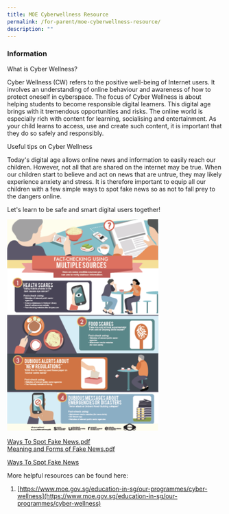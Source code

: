 ```yaml
---
title: MOE Cyberwellness Resource
permalink: /for-parent/moe-cyberwellness-resource/
description: ""
---
```

###  **Information**

What is Cyber Wellness?  
  
Cyber Wellness (CW) refers to the positive well-being of Internet users. It involves an understanding of online behaviour and awareness of how to protect oneself in cyberspace. The focus of Cyber Wellness is about helping students to become responsible digital learners. This digital age brings with it tremendous opportunities and risks. The online world is especially rich with content for learning, socialising and entertainment. As your child learns to access, use and create such content, it is important that they do so safely and responsibly.  
  
Useful tips on Cyber Wellness
  
Today's digital age allows online news and information to easily reach our children. However, not all that are shared on the internet may be true. When our children start to believe and act on news that are untrue, they may likely experience anxiety and stress. It is therefore important to equip all our children with a few simple ways to spot fake news so as not to fall prey to the dangers online.  
  
Let's learn to be safe and smart digital users together!

<img src="/images/Cyber.png" style="width:70%">


[Ways To Spot Fake News.pdf](https://zhonghuapri.moe.edu.sg/qql/slot/u610/Cyberwellness/Ways%20To%20Spot%20Fake%20News.pdf)  
[Meaning and Forms of Fake News.pdf](https://zhonghuapri.moe.edu.sg/qql/slot/u610/Cyberwellness/Meaning%20and%20Forms%20of%20Fake%20News.pdf) 

[Ways To Spot Fake News](/files/Ways%20To%20Spot%20Fake%20News.pdf) 

More helpful resources can be found here:  

  

1.  [https://www.moe.gov.sg/education-in-sg/our-programmes/cyber-wellness](https://www.moe.gov.sg/education-in-sg/our-programmes/cyber-wellness)
